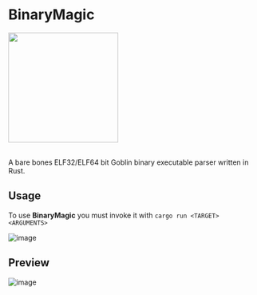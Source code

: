 # BinaryMagic
<img src="https://github.com/PlatinumVoyager/BinaryMagic/assets/116006542/3fbfead0-5b42-4c41-94fb-ec2bb8bda1f8" height=220 width=220/>

</br>
</br>

A bare bones ELF32/ELF64 bit Goblin binary executable parser written in Rust.

## Usage
To use **BinaryMagic** you must invoke it with `cargo run <TARGET> <ARGUMENTS>`

![image](https://github.com/PlatinumVoyager/BinaryMagic/assets/116006542/be0feb54-80ca-40a4-a547-ef213cd3f9d9)


## Preview
![image](https://github.com/PlatinumVoyager/BinaryMagic/assets/116006542/942dcec1-5eba-43b4-be17-f5ecc224f76f)
